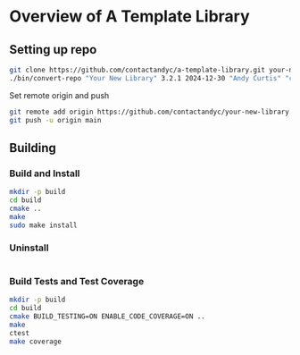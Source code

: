 # Overview of A Template Library

## Setting up repo

```bash
git clone https://github.com/contactandyc/a-template-library.git your-new-library
./bin/convert-repo "Your New Library" 3.2.1 2024-12-30 "Andy Curtis" "contactandyc@gmail.com" "linkedin.com/in/andycurtis"
```

Set remote origin and push
```bash
git remote add origin https://github.com/contactandyc/your-new-library.git
git push -u origin main
```

## Building

### Build and Install
```bash
mkdir -p build
cd build
cmake ..
make
sudo make install
```

### Uninstall
```bash

```

### Build Tests and Test Coverage
```bash
mkdir -p build
cd build
cmake BUILD_TESTING=ON ENABLE_CODE_COVERAGE=ON ..
make
ctest
make coverage
```


